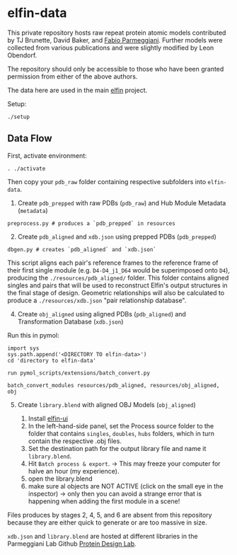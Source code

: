 # elfin-data

This private repository hosts raw repeat protein atomic models contributed by TJ Brunette, David Baker, and [Fabio Parmeggiani](https://github.com/parmef). Further models were collected from various publications and were slightly modified by Leon Obendorf.

The repository should only be accessible to those who have been granted permission from either of the above authors.

The data here are used in the main [elfin](https://github.com/Parmeggiani-Lab/elfin) project.

Setup:
```
./setup
```

## Data Flow

First, activate environment:
```
. ./activate
```

Then copy your `pdb_raw` folder containing respective subfolders into `elfin-data`.

1. Create `pdb_prepped` with raw PDBs (`pdb_raw`) and Hub Module Metadata (`metadata`)

```
preprocess.py # produces a `pdb_prepped` in resources
```

2. Create `pdb_aligned` and `xdb.json` using prepped PDBs (`pdb_prepped`)

```
dbgen.py # creates `pdb_aligned` and `xdb.json`
```

This script aligns each pair's reference frames to the reference frame of their first single module (e.g. ```D4-D4_j1_D64``` would be superimposed onto ```D4```), producing the ```./resources/pdb_aligned/``` folder. This folder contains aligned singles and pairs that will be used to reconstruct Elfin's output structures in the final stage of design. Geometric relationships will also be calculated to produce a ```./resources/xdb.json``` "pair relationship database".


4. Create `obj_aligned` using aligned PDBs (`pdb_aligned`) and Transformation Database (`xdb.json`)

Run this in pymol:

```
import sys
sys.path.append('<DIRECTORY TO elfin-data>')
cd 'directory to elfin-data'

run pymol_scripts/extensions/batch_convert.py

batch_convert_modules resources/pdb_aligned, resources/obj_aligned, obj

```
5. Create `library.blend` with aligned OBJ Models (`obj_aligned`)

   1. Install [elfin-ui](https://github.com/Parmeggiani-Lab/elfin-ui)
   2. In the left-hand-side panel, set the Process source folder to the folder that contains `singles`, `doubles`, `hubs` folders, which in turn contain the respective .obj files.
   3. Set the destination path for the output library file and name it `library.blend`.
   4. Hit `Batch process & export`. -> This may freeze your computer for halve an hour (my experience).
   5. open the library.blend
   6. make sure al objects are NOT ACTIVE (click on the small eye in the inspector) -> only then you can avoid a strange error that is happening when adding the first module in a scene!

Files produces by stages 2, 4, 5, and 6 are absent from this repository because they are either quick to generate or are too massive in size.

`xdb.json` and `library.blend` are hosted at different libraries in the Parmeggiani Lab Github [Protein Design Lab](https://github.com/Parmeggiani-Lab).
